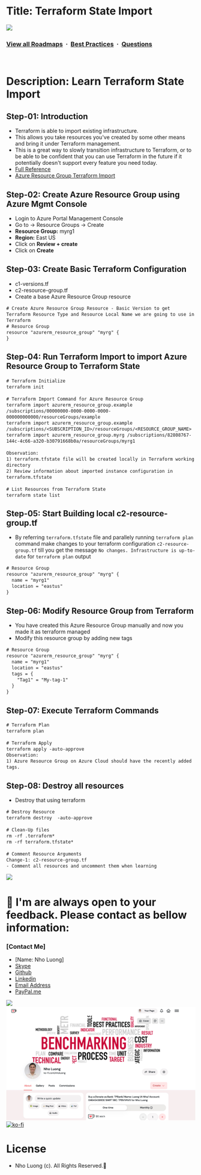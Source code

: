 # Title: Terraform State Import

![](https://i.imgur.com/waxVImv.png)
### [View all Roadmaps](https://github.com/nholuongut/all-roadmaps) &nbsp;&middot;&nbsp; [Best Practices](https://github.com/nholuongut/all-roadmaps/blob/main/public/best-practices/) &nbsp;&middot;&nbsp; [Questions](https://www.linkedin.com/in/nholuong/)
<br/>

# Description: Learn Terraform State Import
## Step-01: Introduction
- Terraform is able to import existing infrastructure. 
- This allows you take resources you've created by some other means and bring it under Terraform management.
- This is a great way to slowly transition infrastructure to Terraform, or to be able to be confident that you can use Terraform in the future if it potentially doesn't support every feature you need today.
- [Full Reference](https://www.terraform.io/docs/cli/import/index.html)
- [Azure Resource Group Terraform Import](https://registry.terraform.io/providers/hashicorp/azurerm/latest/docs/resources/resource_group#import)

## Step-02: Create Azure Resource Group using Azure Mgmt Console
- Login to Azure Portal Management Console 
- Go to -> Resource Groups -> Create
- **Resource Group:** myrg1
- **Region:** East US
- Click on **Review + create**
- Click on **Create**


## Step-03: Create Basic Terraform Configuration
- c1-versions.tf
- c2-resource-group.tf
- Create a base Azure Resource Group resource
```t
# Create Azure Resource Group Resource - Basic Version to get Terraform Resource Type and Resource Local Name we are going to use in Terraform
# Resource Group
resource "azurerm_resource_group" "myrg" {
}
```

## Step-04: Run Terraform Import to import Azure Resource Group to Terraform State
```t
# Terraform Initialize
terraform init

# Terraform Import Command for Azure Resource Group
terraform import azurerm_resource_group.example /subscriptions/00000000-0000-0000-0000-000000000000/resourceGroups/example
terraform import azurerm_resource_group.example /subscriptions/<SUBSCRIPTION_ID>/resourceGroups/<RESOURCE_GROUP_NAME>
terraform import azurerm_resource_group.myrg /subscriptions/82808767-144c-4c66-a320-b30791668b0a/resourceGroups/myrg1

Observation:
1) terraform.tfstate file will be created locally in Terraform working directory
2) Review information about imported instance configuration in terraform.tfstate

# List Resources from Terraform State
terraform state list
```

## Step-05: Start Building local c2-resource-group.tf
- By referring `terraform.tfstate` file and parallely running `terraform plan` command make changes to your terraform configuration `c2-resource-group.tf` till you get the message `No changes. Infrastructure is up-to-date` for `terraform plan` output
```t
# Resource Group
resource "azurerm_resource_group" "myrg" {
  name = "myrg1"
  location = "eastus"
}
```
## Step-06: Modify Resource Group from Terraform
- You have created this Azure Resource Group manually and now you made it as terraform managed 
- Modify this resource group by adding new tags
```t
# Resource Group
resource "azurerm_resource_group" "myrg" {
  name = "myrg1"
  location = "eastus"
  tags = {
    "Tag1" = "My-tag-1"
  }
}
```
## Step-07: Execute Terraform Commands
```t
# Terraform Plan
terraform plan

# Terraform Apply
terraform apply -auto-approve
Observation:
1) Azure Resource Group on Azure Cloud should have the recently added tags. 
```

## Step-08: Destroy all resources
- Destroy that using terraform
```t
# Destroy Resource
terraform destroy  -auto-approve

# Clean-Up files
rm -rf .terraform*
rm -rf terraform.tfstate*

# Comment Resource Arguments
Change-1: c2-resource-group.tf
- Comment all resources and uncomment them when learning
```

![](https://i.i/Users/nholu/Documents/Donate.png/Users/nholu/Documents/Donate.pngmgur.com/waxVImv.png)
# 🚀 I'm are always open to your feedback.  Please contact as bellow information:
### [Contact Me]
* [Name: Nho Luong]
* [Skype](luongutnho_skype)
* [Github](https://github.com/nholuongut/)
* [Linkedin](https://www.linkedin.com/in/nholuong/)
* [Email Address](luongutnho@hotmail.com)
* [PayPal.me](https://www.paypal.com/paypalme/nholuongut)

![](https://i.imgur.com/waxVImv.png)
![](Donate.png)
[![ko-fi](https://ko-fi.com/img/githubbutton_sm.svg)](https://ko-fi.com/nholuong)

# License
* Nho Luong (c). All Rights Reserved.🌟